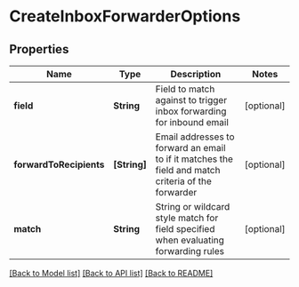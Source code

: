 # CreateInboxForwarderOptions

## Properties
Name | Type | Description | Notes
------------ | ------------- | ------------- | -------------
**field** | **String** | Field to match against to trigger inbox forwarding for inbound email | [optional] 
**forwardToRecipients** | **[String]** | Email addresses to forward an email to if it matches the field and match criteria of the forwarder | [optional] 
**match** | **String** | String or wildcard style match for field specified when evaluating forwarding rules | [optional] 

[[Back to Model list]](../README#documentation-for-models) [[Back to API list]](../README#documentation-for-api-endpoints) [[Back to README]](../README)


